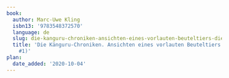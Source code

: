 ```yaml
---
book:
  author: Marc-Uwe Kling
  isbn13: '9783548372570'
  language: de
  slug: die-kanguru-chroniken-ansichten-eines-vorlauten-beuteltiers-die-kanguru-chroniken-1
  title: 'Die Känguru-Chroniken. Ansichten eines vorlauten Beuteltiers (Die Känguru-Chroniken,
    #1)'
plan:
  date_added: '2020-10-04'
---
```


